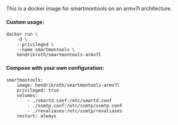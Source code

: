 This is a docker image for smartmontools on an armv7l architecture.

#### Custom usage:
    docker run \
        -d \
        --privileged \
        --name smartmontools \
        hendrikroth/smartmontools-armv7l

#### Compose with your own configuration:

    smartmontools:
        image: hendrikroth/smartmontools-armv7l
        privileged: true
        volumes:
            - ./smartd.conf:/etc/smartd.conf
            - ./ssmtp.conf:/etc/ssmtp/ssmtp.conf
            - ./revaliases:/etc/ssmtp/revaliases
        restart: always
